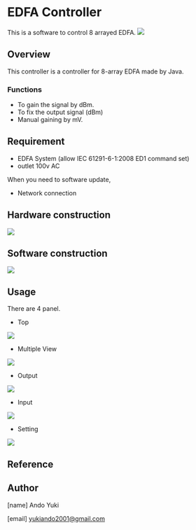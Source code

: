 # EDFA Controller
This is a software to control 8 arrayed EDFA.
<img src=img/EDFA.jpg>
## Overview
 This controller is a controller for 8-array EDFA made by Java.
 
### Functions
 * To gain the signal by dBm.
 * To fix the output signal (dBm) 
 * Manual gaining by mV.
 
## Requirement
 * EDFA System (allow IEC 61291-6-1:2008 ED1 command set)
 * outlet 100v AC
 
 When you need to software update,
 * Network connection
 
## Hardware construction

<img src=img/circuit.png>

## Software construction

<img src=img/classDiagram.drawio.png>

## Usage
 There are 4 panel.
 
 * Top
 
<img src=img/top.png>

 * Multiple View
 
<img src=img/multipleOut.png>
 
 * Output
 
<img src=img/output.png>

 * Input
 
<img src=img/input.png>

 * Setting
 
<img src=img/setting.png>

## Reference

## Author
[name] Ando Yuki

[email] yukiando2001@gmail.com